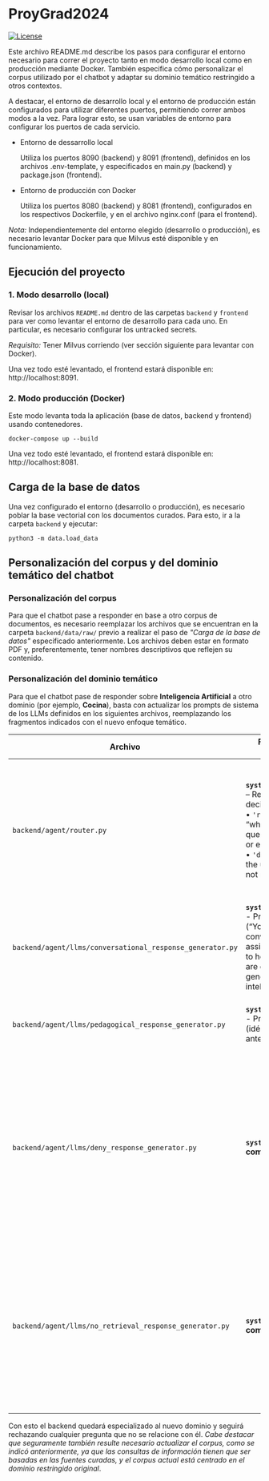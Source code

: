 # ProyGrad2024
[![License](https://img.shields.io/badge/License-MIT-yellow.svg)](https://opensource.org/licenses/MIT)

Este archivo README.md describe los pasos para configurar el entorno necesario para correr el proyecto tanto en modo desarrollo local como en producción mediante Docker. También especifica cómo personalizar el corpus utilizado por el chatbot y adaptar su dominio temático restringido a otros contextos.

A destacar, el entorno de desarrollo local y el entorno de producción están configurados para utilizar diferentes puertos, permitiendo correr ambos modos a la vez. Para lograr esto, se usan variables de entorno para configurar los puertos de cada servicio.

- Entorno de dessarrollo local

  Utiliza los puertos 8090 (backend) y 8091 (frontend), definidos en los archivos .env-template, y especificados en main.py (backend) y package.json (frontend).
  
- Entorno de producción con Docker

  Utiliza los puertos 8080 (backend) y 8081 (frontend), configurados en los respectivos Dockerfile, y en el archivo nginx.conf (para el frontend).

*Nota:* Independientemente del entorno elegido (desarrollo o producción), es necesario levantar Docker para que Milvus esté disponible y en funcionamiento.


## Ejecución del proyecto

### 1. Modo desarrollo (local)

Revisar los archivos `README.md` dentro de las carpetas `backend` y `frontend` para ver como levantar el entorno de desarrollo para cada uno. En particular, es necesario configurar los untracked secrets.

*Requisito:* Tener Milvus corriendo (ver sección siguiente para levantar con Docker).

Una vez todo esté levantado, el frontend estará disponible en:
http://localhost:8091.

### 2. Modo producción (Docker)
Este modo levanta toda la aplicación (base de datos, backend y frontend) usando contenedores.

```console
docker-compose up --build
```

Una vez todo esté levantado, el frontend estará disponible en:
http://localhost:8081.

## Carga de la base de datos

Una vez configurado el entorno (desarrollo o producción), es necesario poblar la base vectorial con los documentos curados. Para esto, ir a la carpeta `backend` y ejecutar:
```console
python3 -m data.load_data
```

## Personalización del corpus y del dominio temático del chatbot

### Personalización del corpus

Para que el chatbot pase a responder en base a otro corpus de documentos, es necesario reemplazar los archivos que se encuentran en la carpeta `backend/data/raw/` previo a realizar el paso de *"Carga de la base de datos"* especificado anteriormente. Los archivos deben estar en formato PDF y, preferentemente, tener nombres descriptivos que reflejen su contenido.

### Personalización del dominio temático

Para que el chatbot pase de responder sobre **Inteligencia Artificial** a otro dominio (por ejemplo, **Cocina**), basta con actualizar los prompts de sistema de los LLMs definidos en los siguientes archivos, reemplazando los fragmentos indicados con el nuevo enfoque temático.

| Archivo                                                   | Fragmento a editar                                                                                                                                                                                                                                       | Acción                                                                                               |
| --------------------------------------------------------- | --------------------------------------------------------------------------------------------------------------------------------------------------------------------------------------------------------------------------------------------------------- | -------------------------------------------------------------------------------------------------- |
| `backend/agent/router.py`                                 | **`system_prompt_text`** – Reglas de decisión: <br>• `'retrieve'`: “when the user's query involves AI or education”.<br>• `'deny'`: “when the user's query is not related to AI”. | Actualizá estas reglas con el nuevo dominio. Por ejemplo: <br>• `'retrieve'`: “when the user's query involves cooking”.<br>• `'deny'`: “when the user's query is not related to cooking”.              |
| `backend/agent/llms/conversational_response_generator.py` | **`system_prompt_text`** - Primera línea (“You are a conversational assistant designed to help people who are curious about generative artificial intelligence…”).                                                 | Sustituye cada mención de IA por tu nuevo dominio.                  |
| `backend/agent/llms/pedagogical_response_generator.py`    | **`system_prompt_text`** - Primera línea (idéntica a la anterior).                                                                                                                                                                                          | Igual que arriba: adaptar la descripción al nuevo campo temático.                                                     |
| `backend/agent/llms/deny_response_generator.py`           | **`system_prompt_text` completo** | Reemplaza **todas** las menciones a “artificial intelligence”, “AI”, “education” y derivados por tu nuevo dominio (p. ej. “cocina”, “gastronomía”). Mantén la estructura de cortesía y la lógica de negar preguntas fuera de tema. |
| `backend/agent/llms/no_retrieval_response_generator.py`   | **`system_prompt_text` completo** | Igualmente, busca y reemplaza todas las referencias temáticas (incluido el nombre del bot “Aprende IA”) por el nuevo dominio. Asegúrate de que la parte que describe al chatbot y sus fuentes quede coherente.                     |

Con esto el backend quedará especializado al nuevo dominio y seguirá rechazando cualquier pregunta que no se relacione con él. _Cabe destacar que seguramente también resulte necesario actualizar el corpus, como se indicó anteriormente, ya que las consultas de información tienen que ser basadas en las fuentes curadas, y el corpus actual está centrado en el dominio restringido original_.
